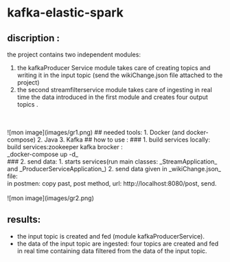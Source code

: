# kafka-elastic-spark

## discription :
the project contains two independent modules:
1. the kafkaProducer Service module takes care of creating topics and writing it in the input topic (send the wikiChange.json file attached to the project)
2. the second streamfilterservice module takes care of ingesting in real time the data introduced in the first module and creates four output topics .
<br>
<br>
![mon image](images/gr1.png)
## needed tools:
1. Docker (and docker-compose)
2. Java
3. Kafka
## how to use :
### 1. build services locally:
build services:zookeeper kafka brocker :
<br> _docker-compose up -d_
<br>
### 2. send data:
1. starts services(run main classes: _StreamApplication_ and _ProducerServiceApplication_)
2. send data given in _wikiChange.json_ file:<br>
   in postmen: copy past, post method, url: http://localhost:8080/post, send.
<br>
<br>
![mon image](images/gr2.png)

## results:
*  the input topic is created and fed (module kafkaProducerService). <br>
* the data of the input topic are ingested: four topics are created and fed in real time containing data filtered from the data of the input topic.